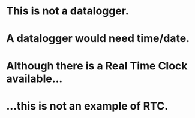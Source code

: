 # This is not a datalogger.
# A datalogger would need time/date.
# Although there is a Real Time Clock available...
# ...this is not an example of RTC.
